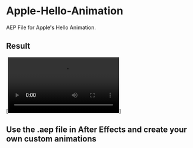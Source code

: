 # Apple-Hello-Animation
AEP File for Apple's Hello Animation.

## Result
[![Here's the Result](Hello.mp4)]

## Use the .aep file in After Effects and create your own custom animations
